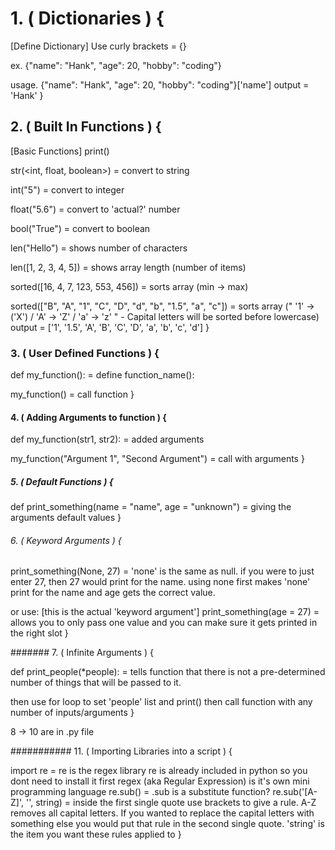 # 1. ( Dictionaries ) {

  [Define Dictionary]
  Use curly brackets = {}

  ex.
    {"name": "Hank", "age": 20, "hobby": "coding"}

  usage.
    {"name": "Hank", "age": 20, "hobby": "coding"}['name']
    output = 'Hank'
}

## 2. ( Built In Functions ) {

  [Basic Functions]
  print()

  str(<int, float, boolean>) = convert to string

  int("5") = convert to integer

  float("5.6") = convert to 'actual?' number

  bool("True") = convert to boolean

  len("Hello") = shows number of characters

  len([1, 2, 3, 4, 5]) = shows array length (number of items)

  sorted([16, 4, 7, 123, 553, 456]) = sorts array (min -> max)

  sorted(["B", "A", "1", "C", "D", "d", "b", "1.5", "a", "c"]) = sorts array (" '1' -> ('X') / 'A' -> 'Z' / 'a' -> 'z' " - Capital letters will be sorted before lowercase)
  output = ['1', '1.5', 'A', 'B', 'C', 'D', 'a', 'b', 'c', 'd']
}

### 3. ( User Defined Functions ) {

  def my_function(): = define function_name():

  my_function() = call function
}

#### 4. ( Adding Arguments to function ) {

  def my_function(str1, str2): = added arguments

  my_function("Argument 1", "Second Argument") = call with arguments
}

##### 5. ( Default Functions ) {

  def print_something(name = "name", age = "unknown") = giving the arguments default values
}

###### 6. ( Keyword Arguments ) {

  print_something(None, 27) = 'none' is the same as null. if you were to just enter 27, then 27 would print for the name. using none first makes 'none' print for  the name and age gets the correct value.

  or use: [this is the actual 'keyword argument']
  print_something(age = 27) = allows you to only pass one value and you can make sure it gets printed in the right slot
}

####### 7. ( Infinite Arguments ) {

  def print_people(*people): = tells function that there is not a pre-determined number of things that will be passed to it.
  
  then use for loop to set 'people' list and print()
  then call function with any number of inputs/arguments
}

8 -> 10 are in .py file

########### 11. ( Importing Libraries into a script ) {

  import re = re is the regex library
  re is already included in python so you dont need to install it first
  regex (aka Regular Expression) is it's own mini programming language
  re.sub() = .sub is a substitute function?
  re.sub('[A-Z]', '', string) = inside the first single quote use brackets to give a rule. A-Z removes all capital letters. If you wanted to replace the capital letters with something else you would put that rule in the second single quote. 'string' is the item you want these rules applied to
}